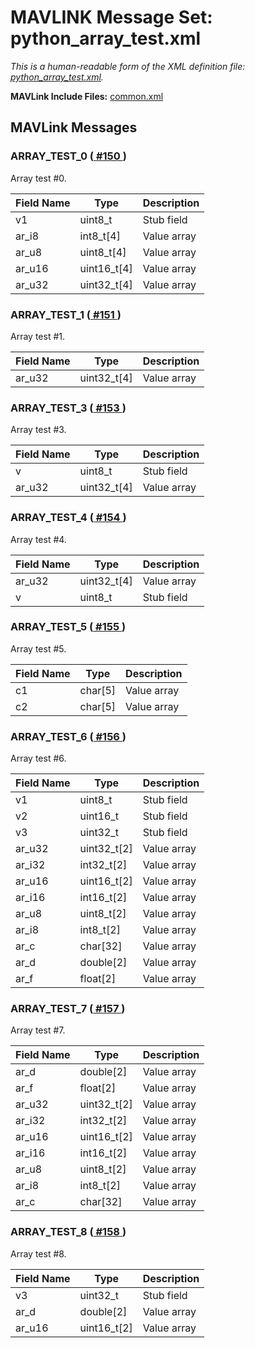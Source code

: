 # MAVLINK Message Set: python_array_test.xml

*This is a human-readable form of the XML definition file: [python_array_test.xml](https://github.com/mavlink/mavlink/blob/master/message_definitions/v1.0/python_array_test.xml).*

<html>
 <body>
  <p>
   <strong>MAVLink Include Files:</strong>
   <a href="common.md">common.xml</a>
  </p>
  <h2>MAVLink Messages</h2>
  <h3 class="mavlink_message_name" id="ARRAY_TEST_0">ARRAY_TEST_0 (<a href="#ARRAY_TEST_0">
    #150
   </a>
   )
  </h3>
  <p class="description">Array test #0.</p>
  <table class="sortable">
   <thead>
    <tr>
     <th class="mavlink_field_header">Field Name</th>
     <th class="mavlink_field_header">Type</th>
     <th class="mavlink_field_header">Description</th>
    </tr>
   </thead>
   <tbody>
    <tr class="mavlink_field">
     <td class="mavlink_name" valign="top">v1</td>
     <td class="mavlink_type" valign="top">uint8_t</td>
     <td class="mavlink_comment">Stub field</td>
    </tr>
    <tr class="mavlink_field">
     <td class="mavlink_name" valign="top">ar_i8</td>
     <td class="mavlink_type" valign="top">int8_t[4]</td>
     <td class="mavlink_comment">Value array</td>
    </tr>
    <tr class="mavlink_field">
     <td class="mavlink_name" valign="top">ar_u8</td>
     <td class="mavlink_type" valign="top">uint8_t[4]</td>
     <td class="mavlink_comment">Value array</td>
    </tr>
    <tr class="mavlink_field">
     <td class="mavlink_name" valign="top">ar_u16</td>
     <td class="mavlink_type" valign="top">uint16_t[4]</td>
     <td class="mavlink_comment">Value array</td>
    </tr>
    <tr class="mavlink_field">
     <td class="mavlink_name" valign="top">ar_u32</td>
     <td class="mavlink_type" valign="top">uint32_t[4]</td>
     <td class="mavlink_comment">Value array</td>
    </tr>
   </tbody>
  </table>
  <h3 class="mavlink_message_name" id="ARRAY_TEST_1">ARRAY_TEST_1 (<a href="#ARRAY_TEST_1">
    #151
   </a>
   )
  </h3>
  <p class="description">Array test #1.</p>
  <table class="sortable">
   <thead>
    <tr>
     <th class="mavlink_field_header">Field Name</th>
     <th class="mavlink_field_header">Type</th>
     <th class="mavlink_field_header">Description</th>
    </tr>
   </thead>
   <tbody>
    <tr class="mavlink_field">
     <td class="mavlink_name" valign="top">ar_u32</td>
     <td class="mavlink_type" valign="top">uint32_t[4]</td>
     <td class="mavlink_comment">Value array</td>
    </tr>
   </tbody>
  </table>
  <h3 class="mavlink_message_name" id="ARRAY_TEST_3">ARRAY_TEST_3 (<a href="#ARRAY_TEST_3">
    #153
   </a>
   )
  </h3>
  <p class="description">Array test #3.</p>
  <table class="sortable">
   <thead>
    <tr>
     <th class="mavlink_field_header">Field Name</th>
     <th class="mavlink_field_header">Type</th>
     <th class="mavlink_field_header">Description</th>
    </tr>
   </thead>
   <tbody>
    <tr class="mavlink_field">
     <td class="mavlink_name" valign="top">v</td>
     <td class="mavlink_type" valign="top">uint8_t</td>
     <td class="mavlink_comment">Stub field</td>
    </tr>
    <tr class="mavlink_field">
     <td class="mavlink_name" valign="top">ar_u32</td>
     <td class="mavlink_type" valign="top">uint32_t[4]</td>
     <td class="mavlink_comment">Value array</td>
    </tr>
   </tbody>
  </table>
  <h3 class="mavlink_message_name" id="ARRAY_TEST_4">ARRAY_TEST_4 (<a href="#ARRAY_TEST_4">
    #154
   </a>
   )
  </h3>
  <p class="description">Array test #4.</p>
  <table class="sortable">
   <thead>
    <tr>
     <th class="mavlink_field_header">Field Name</th>
     <th class="mavlink_field_header">Type</th>
     <th class="mavlink_field_header">Description</th>
    </tr>
   </thead>
   <tbody>
    <tr class="mavlink_field">
     <td class="mavlink_name" valign="top">ar_u32</td>
     <td class="mavlink_type" valign="top">uint32_t[4]</td>
     <td class="mavlink_comment">Value array</td>
    </tr>
    <tr class="mavlink_field">
     <td class="mavlink_name" valign="top">v</td>
     <td class="mavlink_type" valign="top">uint8_t</td>
     <td class="mavlink_comment">Stub field</td>
    </tr>
   </tbody>
  </table>
  <h3 class="mavlink_message_name" id="ARRAY_TEST_5">ARRAY_TEST_5 (<a href="#ARRAY_TEST_5">
    #155
   </a>
   )
  </h3>
  <p class="description">Array test #5.</p>
  <table class="sortable">
   <thead>
    <tr>
     <th class="mavlink_field_header">Field Name</th>
     <th class="mavlink_field_header">Type</th>
     <th class="mavlink_field_header">Description</th>
    </tr>
   </thead>
   <tbody>
    <tr class="mavlink_field">
     <td class="mavlink_name" valign="top">c1</td>
     <td class="mavlink_type" valign="top">char[5]</td>
     <td class="mavlink_comment">Value array</td>
    </tr>
    <tr class="mavlink_field">
     <td class="mavlink_name" valign="top">c2</td>
     <td class="mavlink_type" valign="top">char[5]</td>
     <td class="mavlink_comment">Value array</td>
    </tr>
   </tbody>
  </table>
  <h3 class="mavlink_message_name" id="ARRAY_TEST_6">ARRAY_TEST_6 (<a href="#ARRAY_TEST_6">
    #156
   </a>
   )
  </h3>
  <p class="description">Array test #6.</p>
  <table class="sortable">
   <thead>
    <tr>
     <th class="mavlink_field_header">Field Name</th>
     <th class="mavlink_field_header">Type</th>
     <th class="mavlink_field_header">Description</th>
    </tr>
   </thead>
   <tbody>
    <tr class="mavlink_field">
     <td class="mavlink_name" valign="top">v1</td>
     <td class="mavlink_type" valign="top">uint8_t</td>
     <td class="mavlink_comment">Stub field</td>
    </tr>
    <tr class="mavlink_field">
     <td class="mavlink_name" valign="top">v2</td>
     <td class="mavlink_type" valign="top">uint16_t</td>
     <td class="mavlink_comment">Stub field</td>
    </tr>
    <tr class="mavlink_field">
     <td class="mavlink_name" valign="top">v3</td>
     <td class="mavlink_type" valign="top">uint32_t</td>
     <td class="mavlink_comment">Stub field</td>
    </tr>
    <tr class="mavlink_field">
     <td class="mavlink_name" valign="top">ar_u32</td>
     <td class="mavlink_type" valign="top">uint32_t[2]</td>
     <td class="mavlink_comment">Value array</td>
    </tr>
    <tr class="mavlink_field">
     <td class="mavlink_name" valign="top">ar_i32</td>
     <td class="mavlink_type" valign="top">int32_t[2]</td>
     <td class="mavlink_comment">Value array</td>
    </tr>
    <tr class="mavlink_field">
     <td class="mavlink_name" valign="top">ar_u16</td>
     <td class="mavlink_type" valign="top">uint16_t[2]</td>
     <td class="mavlink_comment">Value array</td>
    </tr>
    <tr class="mavlink_field">
     <td class="mavlink_name" valign="top">ar_i16</td>
     <td class="mavlink_type" valign="top">int16_t[2]</td>
     <td class="mavlink_comment">Value array</td>
    </tr>
    <tr class="mavlink_field">
     <td class="mavlink_name" valign="top">ar_u8</td>
     <td class="mavlink_type" valign="top">uint8_t[2]</td>
     <td class="mavlink_comment">Value array</td>
    </tr>
    <tr class="mavlink_field">
     <td class="mavlink_name" valign="top">ar_i8</td>
     <td class="mavlink_type" valign="top">int8_t[2]</td>
     <td class="mavlink_comment">Value array</td>
    </tr>
    <tr class="mavlink_field">
     <td class="mavlink_name" valign="top">ar_c</td>
     <td class="mavlink_type" valign="top">char[32]</td>
     <td class="mavlink_comment">Value array</td>
    </tr>
    <tr class="mavlink_field">
     <td class="mavlink_name" valign="top">ar_d</td>
     <td class="mavlink_type" valign="top">double[2]</td>
     <td class="mavlink_comment">Value array</td>
    </tr>
    <tr class="mavlink_field">
     <td class="mavlink_name" valign="top">ar_f</td>
     <td class="mavlink_type" valign="top">float[2]</td>
     <td class="mavlink_comment">Value array</td>
    </tr>
   </tbody>
  </table>
  <h3 class="mavlink_message_name" id="ARRAY_TEST_7">ARRAY_TEST_7 (<a href="#ARRAY_TEST_7">
    #157
   </a>
   )
  </h3>
  <p class="description">Array test #7.</p>
  <table class="sortable">
   <thead>
    <tr>
     <th class="mavlink_field_header">Field Name</th>
     <th class="mavlink_field_header">Type</th>
     <th class="mavlink_field_header">Description</th>
    </tr>
   </thead>
   <tbody>
    <tr class="mavlink_field">
     <td class="mavlink_name" valign="top">ar_d</td>
     <td class="mavlink_type" valign="top">double[2]</td>
     <td class="mavlink_comment">Value array</td>
    </tr>
    <tr class="mavlink_field">
     <td class="mavlink_name" valign="top">ar_f</td>
     <td class="mavlink_type" valign="top">float[2]</td>
     <td class="mavlink_comment">Value array</td>
    </tr>
    <tr class="mavlink_field">
     <td class="mavlink_name" valign="top">ar_u32</td>
     <td class="mavlink_type" valign="top">uint32_t[2]</td>
     <td class="mavlink_comment">Value array</td>
    </tr>
    <tr class="mavlink_field">
     <td class="mavlink_name" valign="top">ar_i32</td>
     <td class="mavlink_type" valign="top">int32_t[2]</td>
     <td class="mavlink_comment">Value array</td>
    </tr>
    <tr class="mavlink_field">
     <td class="mavlink_name" valign="top">ar_u16</td>
     <td class="mavlink_type" valign="top">uint16_t[2]</td>
     <td class="mavlink_comment">Value array</td>
    </tr>
    <tr class="mavlink_field">
     <td class="mavlink_name" valign="top">ar_i16</td>
     <td class="mavlink_type" valign="top">int16_t[2]</td>
     <td class="mavlink_comment">Value array</td>
    </tr>
    <tr class="mavlink_field">
     <td class="mavlink_name" valign="top">ar_u8</td>
     <td class="mavlink_type" valign="top">uint8_t[2]</td>
     <td class="mavlink_comment">Value array</td>
    </tr>
    <tr class="mavlink_field">
     <td class="mavlink_name" valign="top">ar_i8</td>
     <td class="mavlink_type" valign="top">int8_t[2]</td>
     <td class="mavlink_comment">Value array</td>
    </tr>
    <tr class="mavlink_field">
     <td class="mavlink_name" valign="top">ar_c</td>
     <td class="mavlink_type" valign="top">char[32]</td>
     <td class="mavlink_comment">Value array</td>
    </tr>
   </tbody>
  </table>
  <h3 class="mavlink_message_name" id="ARRAY_TEST_8">ARRAY_TEST_8 (<a href="#ARRAY_TEST_8">
    #158
   </a>
   )
  </h3>
  <p class="description">Array test #8.</p>
  <table class="sortable">
   <thead>
    <tr>
     <th class="mavlink_field_header">Field Name</th>
     <th class="mavlink_field_header">Type</th>
     <th class="mavlink_field_header">Description</th>
    </tr>
   </thead>
   <tbody>
    <tr class="mavlink_field">
     <td class="mavlink_name" valign="top">v3</td>
     <td class="mavlink_type" valign="top">uint32_t</td>
     <td class="mavlink_comment">Stub field</td>
    </tr>
    <tr class="mavlink_field">
     <td class="mavlink_name" valign="top">ar_d</td>
     <td class="mavlink_type" valign="top">double[2]</td>
     <td class="mavlink_comment">Value array</td>
    </tr>
    <tr class="mavlink_field">
     <td class="mavlink_name" valign="top">ar_u16</td>
     <td class="mavlink_type" valign="top">uint16_t[2]</td>
     <td class="mavlink_comment">Value array</td>
    </tr>
   </tbody>
  </table>
 </body>
</html>